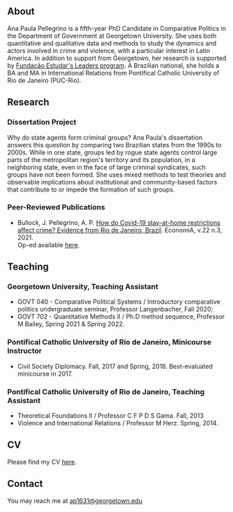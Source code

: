 ## About

Ana Paula Pellegrino is a fifth-year PhD Candidate in Comparative Politics in the Department of Government at Georgetown University. She uses both quantitative and qualitative data and methods to study the dynamics and actors involved in crime and violence, with a particular interest in Latin America. In addition to support from Georgetown, her research is supported by [Fundação Estudar's Leaders program](https://www.estudar.org.br/). A Brazilian national, she holds a BA and MA in International Relations from Pontifical Catholic University of Rio de Janeiro (PUC-Rio).


## Research

### Dissertation Project
Why do state agents form criminal groups? Ana Paula's dissertation answers this question by comparing two Brazilian states from the 1990s to 2000s. While in one state, groups led by rogue state agents control large parts of the metropolitan region's territory and its population, in a neighboring state, even in the face of large criminal syndicates, such groups have not been formed. She uses mixed methods to test theories and observable implications about institutional and community-based factors that contribute to or impede the formation of such groups.


### Peer-Reviewed Publications

- Bullock, J. Pellegrino, A. P. [How do Covid-19 stay-at-home restrictions affect crime? Evidence from Rio de Janeiro, Brazil](https://www.sciencedirect.com/science/article/pii/S1517758021000175). EconomiA, v.22 n.3, 2021.</br>
Op-ed available [here](https://pp.nexojornal.com.br/opiniao/2022/Li%C3%A7%C3%B5es-pand%C3%AAmicas-para-pol%C3%ADticas-de-seguran%C3%A7a-p%C3%BAblica-efetivas).


## Teaching

### Georgetown University, Teaching Assistant
- GOVT 040 - Comparative Political Systems / Introductory comparative politics undergraduate seminar, Professor Langenbacher, Fall 2020;
- GOVT 702 - Quantitative Methods II / Ph.D method sequence, Professor M Bailey, Spring 2021 & Spring 2022.

### Pontifical Catholic University of Rio de Janeiro, Minicourse Instructor
- Civil Society Diplomacy. Fall, 2017 and Spring, 2018. Best-evaluated minicourse in 2017.

### Pontifical Catholic University of Rio de Janeiro, Teaching Assistant
- Theoretical Foundations II / Professor C F P D S Gama. Fall, 2013
- Violence and International Relations / Professor M Herz. Spring, 2014.


## CV

Please find my CV [here](https://drive.google.com/file/d/1N6QkqLfu_ff6rZHIkoE_Gibay3gVzzm0/view?usp=sharing).


## Contact

You may reach me at ap1631@georgetown.edu
